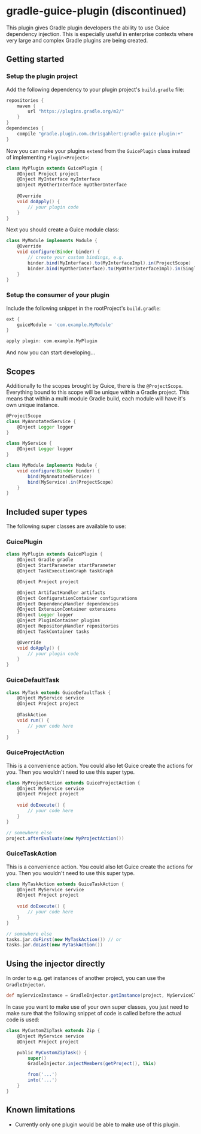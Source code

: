 # gradle-guice-plugin (discontinued)

This plugin gives Gradle plugin developers the ability to use Guice dependency injection. This is
especially useful in enterprise contexts where very large and complex Gradle plugins are being
created.

## Getting started

### Setup the plugin project

Add the following dependency to your plugin project's `build.gradle` file:
```gradle
repositories {
    maven {
        url "https://plugins.gradle.org/m2/"
    }
}
dependencies {
    compile "gradle.plugin.com.chrisgahlert:gradle-guice-plugin:+"
}
```

Now you can make your plugins `extend` from the `GuicePlugin` class instead of implementing `Plugin<Project>`:
```groovy
class MyPlugin extends GuicePlugin {
    @Inject Project project
    @Inject MyInterface myInterface
    @Inject MyOtherInterface myOtherInterface
    
    @Override
    void doApply() {
        // your plugin code
    }
}
```

Next you should create a Guice module class:
```groovy
class MyModule implements Module {
    @Override
    void configure(Binder binder) {
        // create your custom bindings, e.g.
        binder.bind(MyInterface).to(MyInterfaceImpl).in(ProjectScope)
        binder.bind(MyOtherInterface).to(MyOtherInterfaceImpl).in(Singleton)
    }
}
```

### Setup the consumer of your plugin

Include the following snippet in the rootProject's `build.gradle`:
```gradle
ext {
    guiceModule = 'com.example.MyModule'
}

apply plugin: com.example.MyPlugin
```

And now you can start developing...

## Scopes

Additionally to the scopes brought by Guice, there is the `@ProjectScope`. Everything bound to this scope
will be unique within a Gradle project. This means that within a multi module Gradle build, each module will
have it's own unique instance.

```groovy
@ProjectScope
class MyAnnotatedService {
    @Inject Logger logger
}

class MyService {
    @Inject Logger logger
}

class MyModule implements Module {
    void configure(Binder binder) {
        bind(MyAnnotatedService)
        bind(MyService).in(ProjectScope)
    }
}
```

## Included super types

The following super classes are available to use:

### GuicePlugin

```groovy
class MyPlugin extends GuicePlugin {
    @Inject Gradle gradle
    @Inject StartParameter startParameter
    @Inject TaskExecutionGraph taskGraph

    @Inject Project project

    @Inject ArtifactHandler artifacts
    @Inject ConfigurationContainer configurations
    @Inject DependencyHandler dependencies
    @Inject ExtensionContainer extensions
    @Inject Logger logger
    @Inject PluginContainer plugins
    @Inject RepositoryHandler repositories
    @Inject TaskContainer tasks

    @Override
    void doApply() {
        // your plugin code
    }
}
```

### GuiceDefaultTask

```groovy
class MyTask extends GuiceDefaultTask {
    @Inject MyService service
    @Inject Project project
    
    @TaskAction
    void run() {
        // your code here
    }
}
```

### GuiceProjectAction

This is a convenience action. You could also let Guice create the actions for you. Then you wouldn't need to use this super type.

```groovy
class MyProjectAction extends GuiceProjectAction {
    @Inject MyService service
    @Inject Project project
    
    void doExecute() {
        // your code here
    }
}

// somewhere else
project.afterEvaluate(new MyProjectAction())
```

### GuiceTaskAction

This is a convenience action. You could also let Guice create the actions for you. Then you wouldn't need to use this super type.

```groovy
class MyTaskAction extends GuiceTaskAction {
    @Inject MyService service
    @Inject Project project
    
    void doExecute() {
        // your code here
    }
}

// somewhere else
tasks.jar.doFirst(new MyTaskAction()) // or
tasks.jar.doLast(new MyTaskAction())
```

## Using the injector directly

In order to e.g. get instances of another project, you can use the `GradleInjector`.

```groovy
def myServiceInstance = GradleInjector.getInstance(project, MyServiceClass);
```

In case you want to make use of your own super classes, you just need to make sure that the following
snippet of code is called before the actual code is used:

```groovy
class MyCustomZipTask extends Zip {
    @Inject MyService service
    @Inject Project project

    public MyCustomZipTask() {
        super()
        GradleInjector.injectMembers(getProject(), this)

        from('...')
        into('...')
    }
}
```

## Known limitations

* Currently only one plugin would be able to make use of this plugin.
